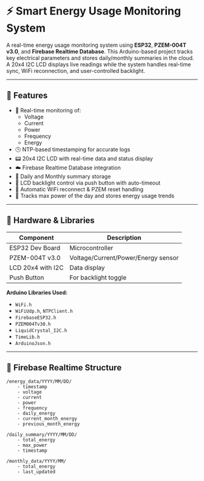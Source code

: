 # ⚡ Smart Energy Usage Monitoring System

A real-time energy usage monitoring system using **ESP32**, **PZEM-004T v3.0**, and **Firebase Realtime Database**. This Arduino-based project tracks key electrical parameters and stores daily/monthly summaries in the cloud. A 20x4 I2C LCD displays live readings while the system handles real-time sync, WiFi reconnection, and user-controlled backlight.

---

## 🚀 Features

- 📡 Real-time monitoring of:
  - Voltage
  - Current
  - Power
  - Frequency
  - Energy
- 🕓 NTP-based timestamping for accurate logs
- 📟 20x4 I2C LCD with real-time data and status display
- ☁️ Firebase Realtime Database integration
- 🧠 Daily and Monthly summary storage
- 🔦 LCD backlight control via push button with auto-timeout
- 🔄 Automatic WiFi reconnect & PZEM reset handling
- 🧮 Tracks max power of the day and stores energy usage trends

---

## 🧰 Hardware & Libraries

| Component              | Description                            |
|------------------------|----------------------------------------|
| ESP32 Dev Board        | Microcontroller                        |
| PZEM-004T v3.0         | Voltage/Current/Power/Energy sensor    |
| LCD 20x4 with I2C      | Data display                           |
| Push Button            | For backlight toggle                   |

**Arduino Libraries Used:**

- `WiFi.h`  
- `WiFiUdp.h`, `NTPClient.h`  
- `FirebaseESP32.h`  
- `PZEM004Tv30.h`  
- `LiquidCrystal_I2C.h`  
- `TimeLib.h`  
- `ArduinoJson.h`  

---

## 🔌 Firebase Realtime Structure

```plaintext
/energy_data/YYYY/MM/DD/
    - timestamp
    - voltage
    - current
    - power
    - frequency
    - daily_energy
    - current_month_energy
    - previous_month_energy

/daily_summary/YYYY/MM/DD/
    - total_energy
    - max_power
    - timestamp

/monthly_data/YYYY/MM/
    - total_energy
    - last_updated
